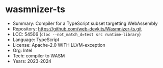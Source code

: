 # wasmnizer-ts

* Summary:    Compiler for a TypeScript subset targetting WebAssembly
* Repository: https://github.com/web-devkits/Wasmnizer-ts.git
* LOC:        54506 (`cloc --not_match_d=test src runtime-library`)
* Language:   TypeScript
* License:    Apache-2.0 WITH LLVM-exception
* Org:        Intel
* Tech:       compiler to WASM
* Years:      2023-2024
